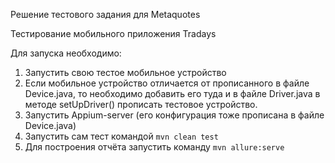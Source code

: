 Решение тестового задания для Metaquotes

Тестирование мобильного приложения Tradays 

Для запуска необходимо:

1. Запустить свою тестое мобильное устройство
2. Если мобильное устройство отличается от прописанного в файле Device.java, то 
необходимо добавить его туда и в файле Driver.java в методе setUpDriver() прописать 
тестовое устройство.
3. Запустить Appium-server (его конфигурация тоже прописана в файле Device.java)
4. Запустить сам тест командой 
```mvn clean test```
5. Для построения отчёта запустить команду 
```mvn allure:serve```
